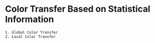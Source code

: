 # Color Transfer Based on Statistical Information
    1. Global Color Transfer
    2. Local Color Transfer

# 